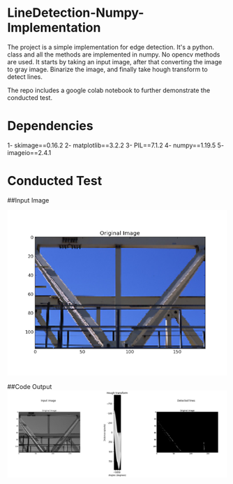 # LineDetection-Numpy-Implementation

The project is a simple implementation for edge detection. It's a python.</b>
class and all the methods are implemented in numpy. No opencv methods are used.</b>
It starts by taking an input image, after that converting the image to gray image.
Binarize the image, and finally take hough transform to detect lines.</b>

The repo includes a google colab notebook to further </b>
demonstrate the conducted test.</b>

# Dependencies
1- skimage==0.16.2</b>
2- matplotlib==3.2.2</b>
3- PIL==7.1.2</b>
4- numpy==1.19.5</b>
5- imageio==2.4.1</b>

# Conducted Test
##Input Image

![IP](https://github.com/AhmedFakhry47/LineDetection-Numpy-Implementation/blob/main/hello.png)

##Code Output
![OP](https://github.com/AhmedFakhry47/LineDetection-Numpy-Implementation/blob/main/Result.png)


